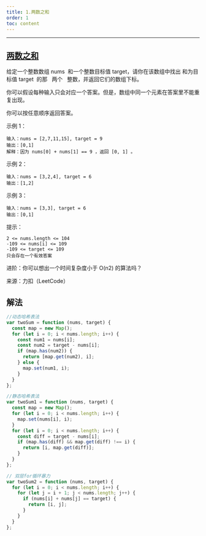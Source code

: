 ```yaml
---
title: 1.两数之和
order: 1
toc: content
---
```


---

## [ 两数之和](https://leetcode.cn/problems/two-sum)

给定一个整数数组 nums  和一个整数目标值 target，请你在该数组中找出 和为目标值 target  的那   两个   整数，并返回它们的数组下标。

你可以假设每种输入只会对应一个答案。但是，数组中同一个元素在答案里不能重复出现。

你可以按任意顺序返回答案。

示例 1：

```
输入：nums = [2,7,11,15], target = 9
输出：[0,1]
解释：因为 nums[0] + nums[1] == 9 ，返回 [0, 1] 。
```

示例 2：

```
输入：nums = [3,2,4], target = 6
输出：[1,2]
```

示例 3：

```
输入：nums = [3,3], target = 6
输出：[0,1]
```



提示：

```
2 <= nums.length <= 104
-109 <= nums[i] <= 109
-109 <= target <= 109
只会存在一个有效答案
```

进阶：你可以想出一个时间复杂度小于 O(n2) 的算法吗？

来源：力扣（LeetCode）

## 解法

```js
//动态哈希表法
var twoSum = function (nums, target) {
  const map = new Map();
  for (let i = 0; i < nums.length; i++) {
    const num1 = nums[i];
    const num2 = target - nums[i];
    if (map.has(num2)) {
      return [map.get(num2), i];
    } else {
      map.set(num1, i);
    }
  }
};
```

```js
//静态哈希表法
var twoSum1 = function (nums, target) {
  const map = new Map();
  for (let i = 0; i < nums.length; i++) {
    map.set(nums[i], i);
  }
  for (let i = 0; i < nums.length; i++) {
    const diff = target - nums[i];
    if (map.has(diff) && map.get(diff) !== i) {
      return [i, map.get(diff)];
    }
  }
};
```

```js
// 双层for循环暴力
var twoSum2 = function (nums, target) {
  for (let i = 0; i < nums.length; i++) {
    for (let j = i + 1; j < nums.length; j++) {
      if (nums[i] + nums[j] == target) {
        return [i, j];
      }
    }
  }
};
```
